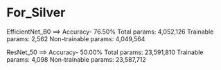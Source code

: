 # For_Silver

EfficientNet_B0 ==> Accuracy- 76.50%
                   Total params: 4,052,126
                   Trainable params: 2,562
                   Non-trainable params: 4,049,564
                   
 ResNet_50 ==> Accuracy- 50.00%
               Total params: 23,591,810
               Trainable params: 4,098
               Non-trainable params: 23,587,712
                   

